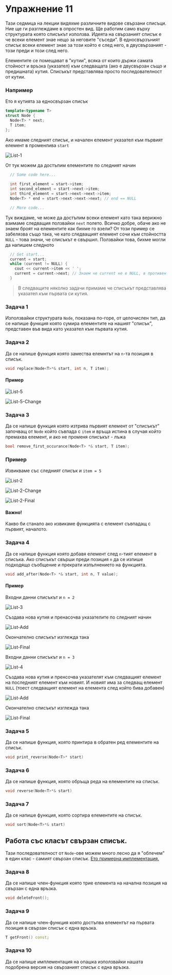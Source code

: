 # Упражнение 11

Тази седмица на лекции видяхме различните видове свързани списъци. Ние ще ги разглеждаме в опростен вид. Ще работим само върху структурата която списъкът използва.
Идеята на свързаният списък е че всеки елемент знае нещо за неговите "съседи". В едносвързъният списък всеки елемент знае за този който е след него, в двусвързаният - този преди и този след него.

Елементите се помещават в "кутии", всяка от които държи самата стойност и връзка (указател) към следващата (ако е двусвързан също и предишната) кутия. Списъкът представлява просто последователност от кутии.

### Например
Ето я кутията за едносвързан списък
```c++
template<typename T>
struct Node {
  Node<T> * next;
  T item;
};
```

Ако имаме следният списък, и начален елемент указател към първият елемент в променлива `start`

![List-1](images/list-1.png)

От тук можем да достъпим елементите по следният начин

```c++
  // Some code here...
  
  int first_element = start->item;
  int second_element = start->next->item;
  int third_element = start->next->next->item;
  Node<T> * end = start->next->next->next; // end == NULL

  // More code...
```

Тук виждаме, че може да достъпим всеки елемент като така верижно взимаме следващия ползвайки `next` полето. Всичко добре, обаче ако не знаем броят на елементите как бихме го взели?
От този пример се забелязва също така, че като следващият елемент сочи към стойността `NULL` - това значи, че списъкът е свършил. Ползвайки това, бихме могли да напишем следното

```c++
  // Get start...
  current = start;
  while (current != NULL) {
    cout << current->item << ' ';
    current = current->next; // Знаем че current не е NULL, в противен случай цикълът би приключил
  }
```

> В следващите няколко задачи примаме че списъкът представлява указател към първата си кутия.

### Задача 1
Използвайки структурата `Node`, показана по-горе, от целочислен тип, да се напише функция която сумира елементите на нашият "списък", представен във вида като указател към първата кутия.

### Задача 2
Да се напише функция която замества елемнтът на `n`-та позиция в списък.

```c++
void replace(Node<T>*& start, int n, T item);
```

#### Пример

![List-5](images/list-5.png)

![List-5-Change](images/list-5-modified.png)



### Задача 3
Да се напише функция която изтрива първият елемент от "списъкът" започващ от `Node` който съвпада с `item` и връща истина в случая който премахва елемент, и ако не променя списъкът - лъжа

```c++
bool remove_first_occurance(Node<T> *& start, T item);
```

### Пример
Извикваме със следният списък и `item = 5`

![List-2](images/list-2.png)

![List-2-Change](images/list-2-modification.png)

![List-2-Final](images/list-2-final.png)

#### Важно! 

Какво би станало ако извикаме функцията с елемент съвпадащ с първият, началото.

### Задача 4
Да се напише функция която добавя елемент след `n`-тият елемент в списъка.
Ако списъкът свърши преди позиция `n` да се изпише подходящо съобщение и прекрати изпълнението на функцията.

```c++
void add_after(Node<T> *& start, int n, T value);
```

#### Пример
Входни данни списъкът и `n = 2`

![List-3](images/list-3.png)

Създава нова кутия и пренасочва указателите по следният начин

![List-Add](images/list-3-add.png)

Окончателно списъкът изглежда така

![List-Final](images/list-3-fin.png)

Входни данни списъкът и `n = 3`

![List-4](images/list-4.png)

Създава нова кутия и пренсочва указателят към следващият елемент на последният елемент към новият. И новият има за следващ елемент `NULL` (тоест следващият елемент на елемента след който бива добавен)

![List-Add](images/list-4-change.png)

Окончателно списъкът изглежда така

![List-Final](images/list-4-fin.png)

### Задача 5
Да се напише функция, която принтира в обратен ред елементите на списък.
```c++
void print_reverse(Node<T>* start)
```

### Задача 6
Да се напише функция, която обръща реда на елементите на списък.
```c++
void reverse(Node<T>*& start)
```

### Задача 7
Да се напише функция, която сортира елементите на списък.
```c++
void sort(Node<T>*& start)
```

## Работа със класът свързан списък.

Тази последователност от `Node`-ове можем много лесно да я "облечем" в един клас - самият свързан списък. [Ето примерна имплементация.](list-implementation/List.h)

### Задача 8
Да се напише член-функция която трие елемента на начална позиция на свързан с една връзка.

```c++
void deleteFront();
```

### Задача 9
Да се напише член-функция която достъпва елементът на първата позиция в свързан списък с една връзка.
```c++
T getFront() const;
```

### Задача 10
Да се напише имплементация на опашка използвайки нашата подобрена версия на свързаният списък с една връзка.

